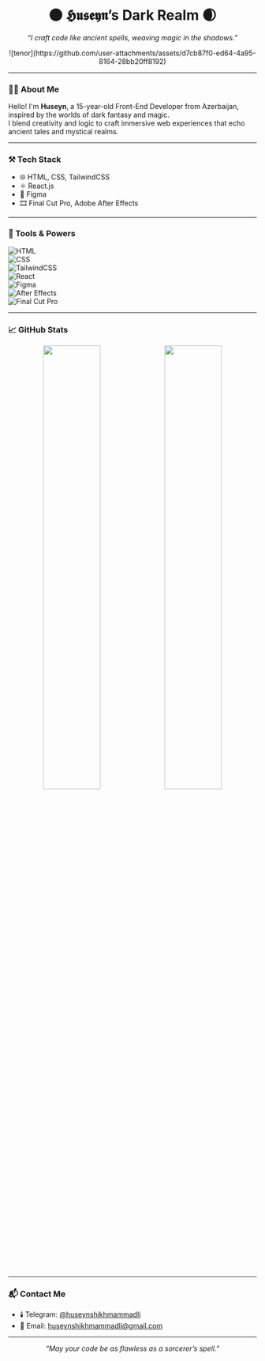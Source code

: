 <h1 align="center">🌑 𝕳𝖚𝖘𝖊𝖞𝖓’s Dark Realm 🌒</h1>

<p align="center">
  <i>“I craft code like ancient spells, weaving magic in the shadows.”</i>
</p>

<!-- Dark fantasy banner -->

<p align="center">
  ![tenor](https://github.com/user-attachments/assets/d7cb87f0-ed64-4a95-8164-28bb20ff8192)
</p>



---

### 🧙‍♂️ About Me

Hello! I'm **Huseyn**, a 15-year-old Front-End Developer from Azerbaijan, inspired by the worlds of dark fantasy and magic.  
I blend creativity and logic to craft immersive web experiences that echo ancient tales and mystical realms.

---

### ⚒️ Tech Stack

- 🌐 HTML, CSS, TailwindCSS  
- ⚛️ React.js  
- 🎨 Figma  
- 🎞️ Final Cut Pro, Adobe After Effects  

---

### 🧰 Tools & Powers


<img src="https://img.shields.io/badge/HTML-black?style=flat&logo=html5&logoColor=white&labelColor=111827&color=1F2937&logoWidth=30" alt="HTML" />
<br/>
<img src="https://img.shields.io/badge/CSS-black?style=flat&logo=css3&logoColor=white&labelColor=111827&color=1F2937&logoWidth=30" alt="CSS" />
<br/>
<img src="https://img.shields.io/badge/TailwindCSS-black?style=flat&logo=tailwindcss&logoColor=white&labelColor=111827&color=1F2937&logoWidth=30" alt="TailwindCSS" />
<br/>
<img src="https://img.shields.io/badge/React-black?style=flat&logo=react&logoColor=white&labelColor=111827&color=1F2937&logoWidth=30" alt="React" />
<br/>
<img src="https://img.shields.io/badge/Figma-black?style=flat&logo=figma&logoColor=white&labelColor=111827&color=1F2937&logoWidth=30" alt="Figma" />
<br/>
<img src="https://img.shields.io/badge/After_Effects-black?style=flat&logo=adobe-after-effects&logoColor=white&labelColor=111827&color=1F2937&logoWidth=30" alt="After Effects" />
<br/>
<img src="https://img.shields.io/badge/Final_Cut_Pro-black?style=flat&logo=apple&logoColor=white&labelColor=111827&color=1F2937&logoWidth=30" alt="Final Cut Pro" />


---

### 📈 GitHub Stats

<p align="center">
  <img width="48%" src="https://github-readme-stats.vercel.app/api?username=Huseyn-ads&show_icons=true&theme=tokyonight" />
  <img width="48%" src="https://github-readme-streak-stats.herokuapp.com/?user=Huseyn-ads&theme=tokyonight" />
</p>

---

### 📬 Contact Me

- 🕯️ Telegram: [@huseynshikhmammadli](https://t.me/huseynshikhmammadli)  
- 🦇 Email: huseynshikhmammadli@gmail.com  

---

<p align="center">
  <i>“May your code be as flawless as a sorcerer’s spell.”</i>
</p>
